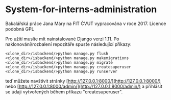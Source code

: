 # System-for-interns-administration
Bakalářská práce Jana Máry na FIT ČVUT vypracována v roce 2017. Licence podobná GPL

Pro užití musíte mít nainstalované Django verzi 1.11.
Po naklonování/rozbalení repozitáře spusťe následující příkazy:

```
<clone_dir>/isbackend/>python manage.py flush
<clone_dir>/isbackend/>python manage.py makemigrations
<clone_dir>/isbackend/>python manage.py migrate
<clone_dir>/isbackend/>python manage.py createsuperuser
<clone_dir>/isbackend/>python manage.py runserver
```
teď můžete navštívit stránky [http://127.0.0.1:8000/](http://127.0.0.1:8000/) nebo [http://127.0.0.1:8000/admin/](http://127.0.0.1:8000/admin/) a přihlásit se údaji vytvořených během příkazu "createsuperuser".

